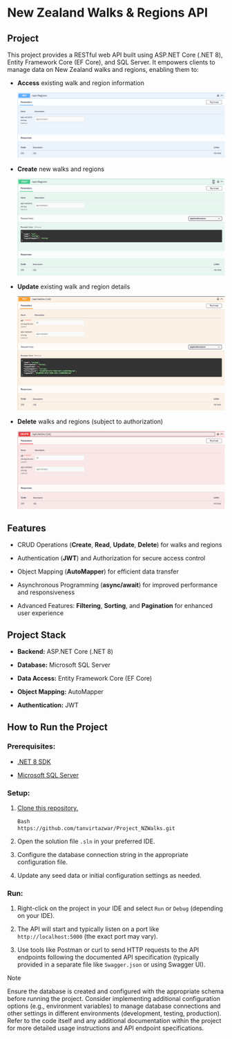 # New Zealand Walks & Regions API
## Project

This project provides a RESTful web API built using ASP.NET Core (.NET 8), Entity Framework Core (EF Core), and SQL Server. It empowers clients to manage data on New Zealand walks and regions, enabling them to:

- **Access** existing walk and region information

  ![alt text](image.png)

- **Create** new walks and regions

  ![alt text](image-1.png)

- **Update** existing walk and region details

  ![alt text](image-2.png)

- **Delete** walks and regions (subject to authorization)

  ![alt text](image-3.png)

## Features

- CRUD Operations (**Create**, **Read**, **Update**, **Delete**) for walks and regions

- Authentication (**JWT**) and Authorization for secure access control

- Object Mapping (**AutoMapper**) for efficient data transfer

- Asynchronous Programming (**async/await**) for improved performance and responsiveness

- Advanced Features: **Filtering**, **Sorting**, and **Pagination** for enhanced user experience

## Project Stack

- **Backend:** ASP.NET Core (.NET 8)

- **Database:** Microsoft SQL Server

- **Data Access:** Entity Framework Core (EF Core)

- **Object Mapping:** AutoMapper

- **Authentication:** JWT

## How to Run the Project

### Prerequisites:

- [.NET 8 SDK](https://dotnet.microsoft.com/en-us/download)

- [Microsoft SQL Server](https://www.microsoft.com/en-us/sql-server/sql-server-downloads) 

### Setup:

1. [Clone this repository.](https://github.com/tanvirtazwar/Project_NZWalks.git)
   ```
   Bash
   https://github.com/tanvirtazwar/Project_NZWalks.git
   ```

2. Open the solution file `.sln` in your preferred IDE.

3. Configure the database connection string in the appropriate configuration file.

4. Update any seed data or initial configuration settings as needed.

### Run:

1. Right-click on the project in your IDE and select `Run` or `Debug` (depending on your IDE).

2. The API will start and typically listen on a port like `http://localhost:5000` (the exact port may vary).

3. Use tools like Postman or curl to send HTTP requests to the API endpoints following the documented API specification (typically provided in a separate file like `Swagger.json` or using Swagger UI).

> [!NOTE]
> Ensure the database is created and configured with the appropriate schema before running the project.
> Consider implementing additional configuration options (e.g., environment variables) to manage database connections and other settings in different environments (development, testing, production).
> Refer to the code itself and any additional documentation within the project for more detailed usage instructions and API endpoint specifications.